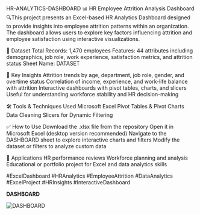 HR-ANALYTICS-DASHBOARD
📊 HR Employee Attrition Analysis Dashboard 🔍This project presents an Excel-based HR Analytics Dashboard designed to provide insights into employee attrition patterns within an organization. The dashboard allows users to explore key factors influencing attrition and employee satisfaction using interactive visualizations.

📁 Dataset
Total Records: 1,470 employees
Features: 44 attributes including demographics, job role, work experience, satisfaction metrics, and attrition status
Sheet Name: DATASET

🎯 Key Insights
Attrition trends by age, department, job role, gender, and overtime status
Correlation of income, experience, and work-life balance with attrition
Interactive dashboards with pivot tables, charts, and slicers
Useful for understanding workforce stability and HR decision-making

🛠 Tools & Techniques Used
Microsoft Excel
Pivot Tables & Pivot Charts
Data Cleaning
Slicers for Dynamic Filtering

✅ How to Use
Download the .xlsx file from the repository
Open it in Microsoft Excel (desktop version recommended)
Navigate to the DASHBOARD sheet to explore interactive charts and filters
Modify the dataset or filters to analyze custom data

📌 Applications
HR performance reviews
Workforce planning and analysis
Educational or portfolio project for Excel and data analytics skills

#ExcelDashboard #HRAnalytics #EmployeeAttrition #DataAnalytics #ExcelProject #HRInsights #InteractiveDashboard


**DASHBOARD**

![DASHBOARD](https://github.com/abhilashprasadsahoo/HR-ANALYTICS-DASHBOARD/blob/main/DASHBOARD.png)
